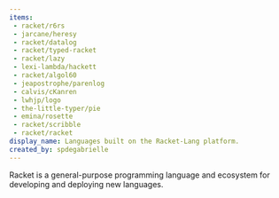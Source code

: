 ```yaml
---
items:
 - racket/r6rs
 - jarcane/heresy
 - racket/datalog
 - racket/typed-racket
 - racket/lazy
 - lexi-lambda/hackett
 - racket/algol60
 - jeapostrophe/parenlog
 - calvis/cKanren
 - lwhjp/logo
 - the-little-typer/pie
 - emina/rosette
 - racket/scribble
 - racket/racket
display_name: Languages built on the Racket-Lang platform.
created_by: spdegabrielle
---
```

Racket is a general-purpose programming language and ecosystem for developing and deploying new languages. 
